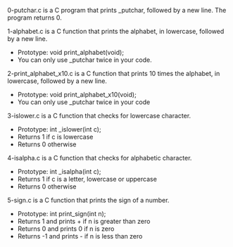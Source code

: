 0-putchar.c is a C program that prints \_putchar, followed by a new line. The program returns 0.

1-alphabet.c is a C function that prints the alphabet, in lowercase, followed by a new line.
- Prototype: void print_alphabet(void);
- You can only use \_putchar twice in your code.

2-print_alphabet_x10.c is a C function that prints 10 times the alphabet, in lowercase, followed by a new line.
- Prototype: void print_alphabet_x10(void);
- You can only use \_putchar twice in your code

3-islower.c is a C function that checks for lowercase character.
- Prototype: int \_islower(int c);
- Returns 1 if c is lowercase
- Returns 0 otherwise

4-isalpha.c is a C function that checks for alphabetic character.
- Prototype: int \_isalpha(int c);
- Returns 1 if c is a letter, lowercase or uppercase
- Returns 0 otherwise

5-sign.c is a C function that prints the sign of a number.
- Prototype: int print_sign(int n);
- Returns 1 and prints + if n is greater than zero
- Returns 0 and prints 0 if n is zero
- Returns -1 and prints - if n is less than zero
